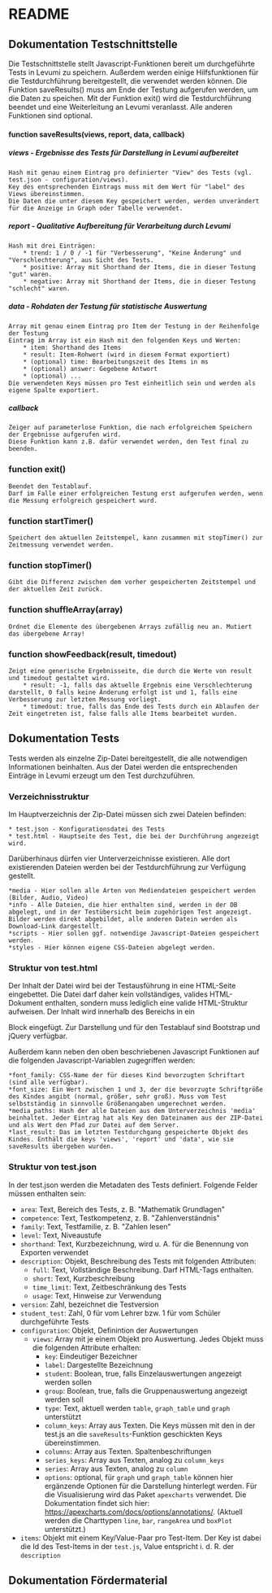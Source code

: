# README

## Dokumentation Testschnittstelle

Die Testschnittstelle stellt Javascript-Funktionen bereit um durchgeführte Tests in Levumi zu speichern.
Außerdem werden einige Hilfsfunktionen für die Testdurchführung bereitgestellt, die verwendet werden können.
Die Funktion saveResults() muss am Ende der Testung aufgerufen werden, um die Daten zu speichen.
Mit der Funktion exit() wird die Testdurchführung beendet und eine Weiterleitung an Levumi veranlasst.
Alle anderen Funktionen sind optional.

#### function saveResults(views, report, data, callback)

##### views - Ergebnisse des Tests für Darstellung in Levumi aufbereitet

    Hash mit genau einem Eintrag pro definierter "View" des Tests (vgl. test.json - configuration/views).
    Key des entsprechenden Eintrags muss mit dem Wert für "label" des Views übereinstimmen.
    Die Daten die unter diesem Key gespeichert werden, werden unverändert für die Anzeige in Graph oder Tabelle verwendet.

##### report - Qualitative Aufbereitung für Verarbeitung durch Levumi

    Hash mit drei Einträgen:
    	* trend: 1 / 0 / -1 für "Verbesserung", "Keine Änderung" und "Verschlechterung", aus Sicht des Tests.
    	* positive: Array mit Shorthand der Items, die in dieser Testung "gut" waren.
    	* negative: Array mit Shorthand der Items, die in dieser Testung "schlecht" waren.

##### data - Rohdaten der Testung für statistische Auswertung

    Array mit genau einem Eintrag pro Item der Testung in der Reihenfolge der Testung
    Eintrag im Array ist ein Hash mit den folgenden Keys und Werten:
    	* item: Shorthand des Items
    	* result: Item-Rohwert (wird in diesem Format exportiert)
    	* (optional) time: Bearbeitungszeit des Items in ms
    	* (optional) answer: Gegebene Antwort
    	* (optional) ...
    Die verwendeten Keys müssen pro Test einheitlich sein und werden als eigene Spalte exportiert.

##### callback

    Zeiger auf parameterlose Funktion, die nach erfolgreichem Speichern der Ergebnisse aufgerufen wird.
    Diese Funktion kann z.B. dafür verwendet werden, den Test final zu beenden.

### function exit()

    Beendet den Testablauf.
    Darf im Falle einer erfolgreichen Testung erst aufgerufen werden, wenn die Messung erfolgreich gespeichert wurd.

### function startTimer()

    Speichert den aktuellen Zeitstempel, kann zusammen mit stopTimer() zur Zeitmessung verwendet werden.

### function stopTimer()

    Gibt die Differenz zwischen dem vorher gespeicherten Zeitstempel und der aktuellen Zeit zurück.

### function shuffleArray(array)

    Ordnet die Elemente des übergebenen Arrays zufällig neu an. Mutiert das übergebene Array!

### function showFeedback(result, timedout)

    Zeigt eine generische Ergebnisseite, die durch die Werte von result und timedout gestaltet wird.
        * result: -1, falls das aktuelle Ergebnis eine Verschlechterung darstellt, 0 falls keine Änderung erfolgt ist und 1, falls eine Verbesserung zur letzten Messung vorliegt.
        * timedout: true, falls das Ende des Tests durch ein Ablaufen der Zeit eingetreten ist, false falls alle Items bearbeitet wurden.

## Dokumentation Tests

Tests werden als einzelne Zip-Datei bereitgestellt, die alle notwendigen Informationen beinhalten.
Aus der Datei werden die entsprechenden Einträge in Levumi erzeugt um den Test durchzuführen.

### Verzeichnisstruktur

Im Hauptverzeichnis der Zip-Datei müssen sich zwei Dateien befinden:

    * test.json - Konfigurationsdatei des Tests
    * test.html - Hauptseite des Test, die bei der Durchführung angezeigt wird.

Darüberhinaus dürfen vier Unterverzeichnisse existieren. Alle dort existierenden Dateien werden bei der Testdurchführung zur Verfügung gestellt.

    *media - Hier sollen alle Arten von Mediendateien gespeichert werden (Bilder, Audio, Video)
    *info - Alle Dateien, die hier enthalten sind, werden in der DB abgelegt, und in der Testübersicht beim zugehörigen Test angezeigt. Bilder werden direkt abgebildet, alle anderen Datein werden als Download-Link dargestellt.
    *scripts - Hier sollen ggf. notwendige Javascript-Dateien gespeichert werden.
    *styles - Hier können eigene CSS-Dateien abgelegt werden.

### Struktur von test.html

Der Inhalt der Datei wird bei der Testausführung in eine HTML-Seite eingebettet.
Die Datei darf daher kein vollständiges, valides HTML-Dokument enthalten, sondern muss lediglich eine valide HTML-Struktur aufweisen.
Der Inhalt wird innerhalb des <body> Bereichs in ein <div> Block eingefügt.
Zur Darstellung und für den Testablauf sind Bootstrap und jQuery verfügbar.

Außerdem kann neben den oben beschriebenen Javascript Funktionen auf die folgenden Javascript-Variablen zugegriffen werden:

    *font_family: CSS-Name der für dieses Kind bevorzugten Schriftart (sind alle verfügbar).
    *font_size: Ein Wert zwischen 1 und 3, der die bevorzugte Schriftgröße des Kindes angibt (normal, größer, sehr groß). Muss vom Test selbstständig in sinnvolle Größenangaben umgerechnet werden.
    *media_paths: Hash der alle Dateien aus dem Unterverzeichnis 'media' beinhaltet. Jeder Eintrag hat als Key den Dateinamen aus der ZIP-Datei und als Wert den Pfad zur Datei auf dem Server.
    *last_result: Das im letzten Testdurchgang gespeicherte Objekt des Kindes. Enthält die keys 'views', 'report' und 'data', wie sie saveResults übergeben wurden.

### Struktur von test.json

In der test.json werden die Metadaten des Tests definiert. Folgende Felder müssen enthalten sein:

- `area`: Text, Bereich des Tests, z. B. "Mathematik Grundlagen"
- `competence`: Text, Testkompetenz, z. B. "Zahlenverständnis"
- `family`: Text, Testfamilie, z. B. "Zahlen lesen"
- `level`: Text, Niveaustufe
- `shorthand`: Text, Kurzbezeichnung, wird u. A. für die Benennung von Exporten verwendet
- `description`: Objekt, Beschreibung des Tests mit folgenden Attributen:
  - `full`: Text, Vollständige Beschreibung. Darf HTML-Tags enthalten.
  - `short`: Text, Kurzbeschreibung
  - `time_limit`: Text, Zeitbeschränkung des Tests
  - `usage`: Text, Hinweise zur Verwendung
- `version`: Zahl, bezeichnet die Testversion
- `student_test`: Zahl, 0 für vom Lehrer bzw. 1 für vom Schüler durchgeführte Tests
- `configuration`: Objekt, Definintion der Auswertungen
  - `views`: Array mit je einem Objekt pro Auswertung. Jedes Objekt muss die folgenden Attribute erhalten:
    - `key`: Eindeutiger Bezeichner
    - `label`: Dargestellte Bezeichnung
    - `student`: Boolean, true, falls Einzelauswertungen angezeigt werden sollen
    - `group`: Boolean, true, falls die Gruppenauswertung angezeigt werden soll
    - `type`: Text, aktuell werden `table`, `graph_table` und `graph` unterstützt
    - `column_keys`: Array aus Texten. Die Keys müssen mit den in der test.js an die `saveResults`-Funktion geschickten Keys übereinstimmen.
    - `columns`: Array aus Texten. Spaltenbeschriftungen
    - `series_keys`: Array aus Texten, analog zu `column_keys`
    - `series`: Array aus Texten, analog zu `column`
    - `options`: optional, für `graph` und `graph_table` können hier ergänzende Optionen für die Darstellung hinterlegt werden. Für die Visualisierung wird das Paket `apexcharts` verwendet. Die Dokumentation findet sich hier: https://apexcharts.com/docs/options/annotations/. (Aktuell werden die Charttypen `line`, `bar`, `rangeArea` und `boxPlot` unterstützt.)
- `items`: Objekt mit einem Key/Value-Paar pro Test-Item. Der Key ist dabei die Id des Test-Items in der `test.js`, Value entspricht i. d. R. der `description`

## Dokumentation Fördermaterial
